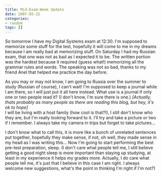 ```yaml
---
title: Mid-Exam-Week Update
date: 2007-05-22
categories:
- random
tags: []
---
```

So tomorrow I have my Digital Systems exam at 12:30. I'm supposed to memorize some stuff for the test, hopefully it will come to me in my dreams because I am really bad at memorizing stuff. On Saturday I had my Russian exam, that one was not as bad as I expected it to be. The written portion was the hardest because it required (guess what!) memorizing all the grammar rules and words. The speaking was not so bad, thanks to my friend Anel that helped me practice the day before. 

As you may or may not know, I am going to Russia over the summer to study (Russian of course), I can't wait! I'm supposed to keep a journal while I am there, so I will just put it all here instead. What use is a journal if only one or two people read it? (I don't know, I'm sure there is one.) <em>[Actually, thats probably as many people as there are reading this blog, but hey, it's ok to hope] </em><br />I will be living with a host family (how cool is that?!), I still don't know who they are, but I'm really looking forward to it. I'll try and take a picture or two if I remember. I always take my camera in trips but forget to take pictures...

I don't know what to call this, it is more like a bunch of unrelated sentences put together, hopefully they make sense, if not, oh well, they made sense in my head as I was writing this... Now I'm going to start performing the best pre-test preparation, sleep. (I don't care what people tell me, I still believe getting a good night sleep is more important than staying up studying, at least in my experience it helps my grades more. Actually, I do care what people tell me, it's just that I believe in this case I am right. I always welcome new suggestions, what's the point in thinking I'm right if I'm not?)
